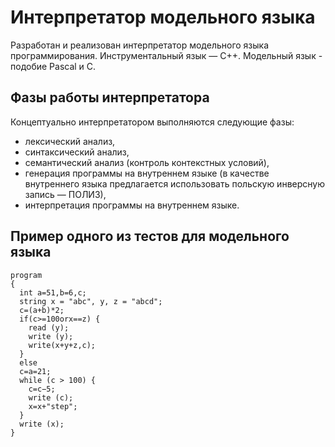 # Интерпретатор модельного языка


Разработан и реализован интерпретатор модельного языка программирования. Инструментальный язык — С++.
Модельный язык - подобие Pascal и С.


## Фазы работы интерпретатора


Концептуально интерпретатором выполняются следующие фазы:
- лексический анализ,
- синтаксический анализ,
- семантический анализ (контроль контекстных условий),
- генерация программы на внутреннем языке (в качестве внутреннего языка предлагается использовать польскую инверсную запись — ПОЛИЗ),
- интерпретация программы на внутреннем языке.

## Пример одного из тестов для модельного языка

```
program
{
  int a=51,b=6,c;
  string x = "abc", y, z = "abcd";
  c=(a+b)*2; 
  if(c>=100orx==z) {
    read (y);
    write (y); 
    write(x+y+z,c);
  }
  else
  c=a=21; 
  while (c > 100) {
    c=c−5; 
    write (c); 
    x=x+"step";
  }
  write (x); 
}
```
